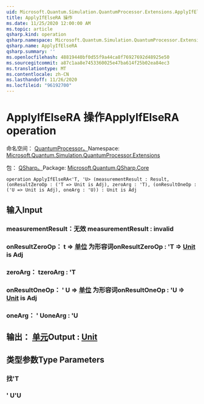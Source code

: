 ```yaml
---
uid: Microsoft.Quantum.Simulation.QuantumProcessor.Extensions.ApplyIfElseRA
title: ApplyIfElseRA 操作
ms.date: 11/25/2020 12:00:00 AM
ms.topic: article
qsharp.kind: operation
qsharp.namespace: Microsoft.Quantum.Simulation.QuantumProcessor.Extensions
qsharp.name: ApplyIfElseRA
qsharp.summary: ''
ms.openlocfilehash: 48819440bf0d55f9a44ca8f76927692d48925e50
ms.sourcegitcommit: a87c1aa8e7453360025e47ba614f25b02ea84ec3
ms.translationtype: MT
ms.contentlocale: zh-CN
ms.lasthandoff: 11/26/2020
ms.locfileid: "96192700"
---
```

# <a name="applyifelsera-operation"></a><span data-ttu-id="6f831-102">ApplyIfElseRA 操作</span><span class="sxs-lookup"><span data-stu-id="6f831-102">ApplyIfElseRA operation</span></span>

<span data-ttu-id="6f831-103">命名空间： [QuantumProcessor。](xref:Microsoft.Quantum.Simulation.QuantumProcessor.Extensions)</span><span class="sxs-lookup"><span data-stu-id="6f831-103">Namespace: [Microsoft.Quantum.Simulation.QuantumProcessor.Extensions](xref:Microsoft.Quantum.Simulation.QuantumProcessor.Extensions)</span></span>

<span data-ttu-id="6f831-104">包： [QSharp。](https://nuget.org/packages/Microsoft.Quantum.QSharp.Core)</span><span class="sxs-lookup"><span data-stu-id="6f831-104">Package: [Microsoft.Quantum.QSharp.Core](https://nuget.org/packages/Microsoft.Quantum.QSharp.Core)</span></span>




```qsharp
operation ApplyIfElseRA<'T, 'U> (measurementResult : Result, (onResultZeroOp : ('T => Unit is Adj), zeroArg : 'T), (onResultOneOp : ('U => Unit is Adj), oneArg : 'U)) : Unit is Adj
```


## <a name="input"></a><span data-ttu-id="6f831-105">输入</span><span class="sxs-lookup"><span data-stu-id="6f831-105">Input</span></span>

### <a name="measurementresult--__invalidresult__"></a><span data-ttu-id="6f831-106">measurementResult：__无效 <Result>__</span><span class="sxs-lookup"><span data-stu-id="6f831-106">measurementResult : __invalid<Result>__</span></span>




### <a name="onresultzeroop--t--unit--is-adj"></a><span data-ttu-id="6f831-107">onResultZeroOp： t => [单位](xref:microsoft.quantum.lang-ref.unit)  为形容词</span><span class="sxs-lookup"><span data-stu-id="6f831-107">onResultZeroOp : 'T => [Unit](xref:microsoft.quantum.lang-ref.unit)  is Adj</span></span>




### <a name="zeroarg--t"></a><span data-ttu-id="6f831-108">zeroArg： t</span><span class="sxs-lookup"><span data-stu-id="6f831-108">zeroArg : 'T</span></span>




### <a name="onresultoneop--u--unit--is-adj"></a><span data-ttu-id="6f831-109">onResultOneOp： ' U => [单位](xref:microsoft.quantum.lang-ref.unit)  为形容词</span><span class="sxs-lookup"><span data-stu-id="6f831-109">onResultOneOp : 'U => [Unit](xref:microsoft.quantum.lang-ref.unit)  is Adj</span></span>




### <a name="onearg--u"></a><span data-ttu-id="6f831-110">oneArg： ' U</span><span class="sxs-lookup"><span data-stu-id="6f831-110">oneArg : 'U</span></span>





## <a name="output--unit"></a><span data-ttu-id="6f831-111">输出： [单元](xref:microsoft.quantum.lang-ref.unit)</span><span class="sxs-lookup"><span data-stu-id="6f831-111">Output : [Unit](xref:microsoft.quantum.lang-ref.unit)</span></span>



## <a name="type-parameters"></a><span data-ttu-id="6f831-112">类型参数</span><span class="sxs-lookup"><span data-stu-id="6f831-112">Type Parameters</span></span>

### <a name="t"></a><span data-ttu-id="6f831-113">找</span><span class="sxs-lookup"><span data-stu-id="6f831-113">'T</span></span>


### <a name="u"></a><span data-ttu-id="6f831-114">' U</span><span class="sxs-lookup"><span data-stu-id="6f831-114">'U</span></span>

